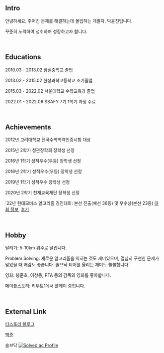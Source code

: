 ## Intro
안녕하세요, 주어진 문제를 해결하는데 몰입하는 개발자, 박윤진입니다.

꾸준히 노력하여 성취하며 성장하고자 합니다.

<br>

## Educations
2010.03 - 2013.02 잠실중학교 졸업

2013.02 - 2015.02 한성과학고등학교 조기졸업

2015.03 - 2022.02 서울대학교 수학교육과 졸업

2022.01 - 2022.06 SSAFY 7기 1학기 과정 수료

<br>

## Achievements

2012년 고려대학교 전국수학학력인증시험 대상

2015년 2학기 청관장학회 장학생 선정

2016년 1학기 성적우수(우등) 장학생 선정

2016년 2학기 성적우수(우등) 장학생 선정

2019년 1학기 성적우수 장학생 선정

2020년 2학기 천재교육재단 장학생 선정

`22년 현대모비스 알고리즘 경진대회: 본선 진출(예선 36등) 및 우수상(본선 23등) [대회 정보](https://hyundaimobis.goorm.io/assessment/31303/22-%ED%98%84%EB%8C%80%EB%AA%A8%EB%B9%84%EC%8A%A4-%EC%95%8C%EA%B3%A0%EB%A6%AC%EC%A6%98-%EA%B2%BD%EC%A7%84%EB%8C%80%ED%9A%8C), [후기](https://bleron.tistory.com/247)


<br>


## Hobby
달리기: 5-10km 위주로 달립니다.

Problem Solving: 새로운 알고리즘을 익히는 것도 재미있으며, 열심히 구현한 문제가 맞았을 때 쾌감도 좋습니다. 솔브닥 티어를 올리는 재미도 쏠쏠합니다.

영화: 봉준호, 이창동, PTA 등의 감독의 영화를 좋아합니다.

메이플스토리: 리부트1에서 플레이 중입니다.


<br>

## External Link
[티스토리 블로그](https://bleron.tistory.com/notice/225)

[백준](https://www.acmicpc.net/user/tjfvmfdydid_java)

솔브닥
[![Solved.ac Profile](http://mazassumnida.wtf/api/v2/generate_badge?boj=tjfvmfdydid_java)](https://solved.ac/tjfvmfdydid_java/)




<!--
**YunjinPark97/YunjinPark97** is a ✨ _special_ ✨ repository because its `README.md` (this file) appears on your GitHub profile.

Here are some ideas to get you started:

- 🔭 I’m currently working on ...
- 🌱 I’m currently learning ...
- 👯 I’m looking to collaborate on ...
- 🤔 I’m looking for help with ...
- 💬 Ask me about ...
- 📫 How to reach me: ...
- 😄 Pronouns: ...
- ⚡ Fun fact: ...
-->


